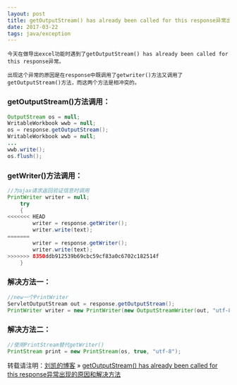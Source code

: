 ```yaml
---
layout: post
title: getOutputStream() has already been called for this response异常出现的原因和解决方法
date: 2017-03-22 
tags: java/exception   
---
```


    今天在做导出excel功能时遇到了getOutputStream() has already been called for this response异常。
  
    出现这个异常的原因是在response中既调用了getwriter()方法又调用了getOutputStream()方法，而这两个方法是相冲突的。
	
### getOutputStream()方法调用：

```java
OutputStream os = null;
WritableWorkbook wwb = null;
os = response.getOutputStream();
WritableWorkbook wwb = null;
...
wwb.write();
os.flush();
```

### getWriter()方法调用：

```java
//为ajax请求返回验证信息时调用
PrintWriter writer = null;
    try
    {
<<<<<<< HEAD
        writer = response.getWriter();
        writer.write(text);
=======
		writer = response.getWriter();
		writer.write(text);
>>>>>>> 8350ddb912539b69cbc59cf83a0c6702c182514f
    }
```

### 解决方法一：

```java
//new一个PrintWriter
ServletOutputStream out = response.getOutputStream();
PrintWriter writer = new PrintWriter(new OutputStreamWriter(out, "utf-8"));
```

### 解决方法二：

```java
//使用PrintStream替代getWriter()
PrintStream print = new PrintStream(os, true, "utf-8");
```

转载请注明：[刘凯的博客](http://fadoers.github.io) » [getOutputStream() has already been called for this response异常出现的原因和解决方法](http://fadoers.github.io/2017/03/outputstream_exception/) 


